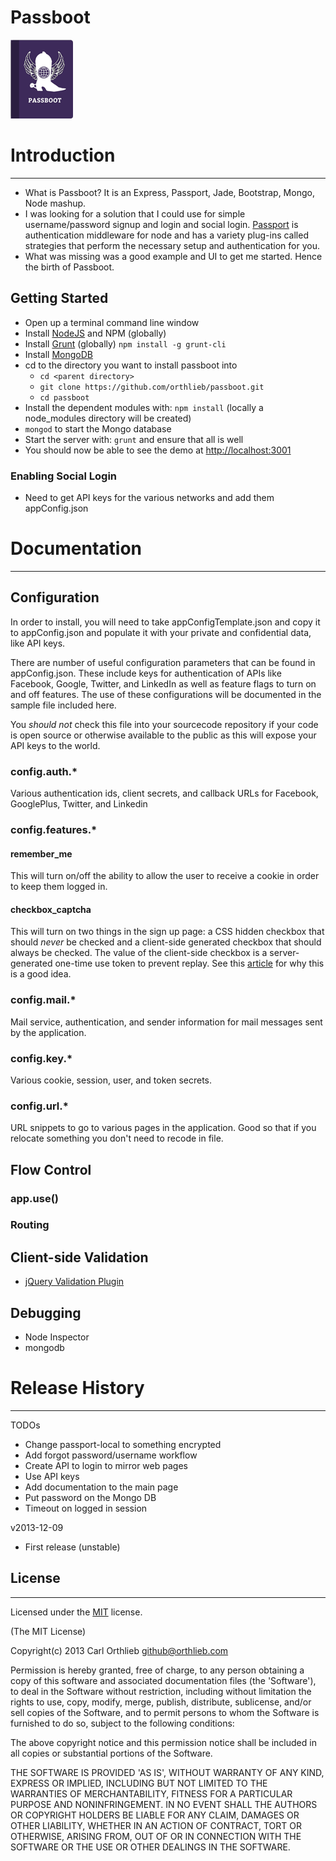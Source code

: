 Passboot
========

![Passboot icon](./app/public/ico/Passboot.png)
# Introduction
---
* What is Passboot? It is an Express, Passport, Jade, Bootstrap, Mongo, Node mashup.
* I was looking for a solution that I could use for simple username/password signup and login and social login. [Passport](http://passportjs.org/) is authentication middleware for node and has a variety plug-ins called strategies that perform the necessary setup and authentication for you. 
* What was missing was a good example and UI to get me started. Hence the birth of Passboot.

## Getting Started

* Open up a terminal command line window
* Install [NodeJS](http://nodejs.org/) and NPM (globally)
* Install [Grunt](https://github.com/gruntjs/grunt-cli) (globally) `npm install -g grunt-cli`
* Install [MongoDB](http://www.mongodb.com/)
* cd to the directory you want to install passboot into
	* `cd <parent directory>`
	* `git clone https://github.com/orthlieb/passboot.git`
	* `cd passboot`
* Install the dependent modules with: `npm install` (locally a node_modules directory will be created)
* `mongod` to start the Mongo database
* Start the server with: `grunt` and ensure that all is well
* You should now be able to see the demo at [http://localhost:3001](http://localhost:3001)
### Enabling Social Login
* Need to get API keys for the various networks and add them appConfig.json

# Documentation
---
## Configuration
In order to install, you will need to take appConfigTemplate.json and copy it to appConfig.json and populate it with your private and confidential data, like API keys.

There are number of useful configuration parameters that can be found in appConfig.json. These include keys for authentication of APIs like Facebook, Google, Twitter, and LinkedIn as well as feature flags to turn on and off features. The use of these configurations will be documented in the sample file included here.

You *should not* check this file into your sourcecode repository if your code is open source or otherwise available to the public as this will expose your API keys to the world.

### config.auth.*
Various authentication ids, client secrets, and callback URLs for Facebook, GooglePlus, Twitter, and Linkedin

### config.features.*
#### remember_me
This will turn on/off the ability to allow the user to receive a cookie in order to keep them logged in.

#### checkbox_captcha
This will turn on two things in the sign up page: a CSS hidden checkbox that should *never* be checked and a client-side generated checkbox that should always be checked. The value of the client-side checkbox is a server-generated one-time use token to prevent replay. See this [article](http://uxmovement.com/forms/captchas-vs-spambots-why-the-checkbox-captcha-wins) for why this is a good idea.

### config.mail.*
Mail service, authentication, and sender information for mail messages sent by the application.

### config.key.*
Various cookie, session, user, and token secrets. 

### config.url.*
URL snippets to go to various pages in the application. Good so that if you relocate something you don't need to recode in file.


## Flow Control
### app.use()
### Routing

## Client-side Validation
* [jQuery Validation Plugin](http://jqueryvalidation.org/)

## Debugging
* Node Inspector
* mongodb

# Release History
---
TODOs

* Change passport-local to something encrypted
* Add forgot password/username workflow
* Create API to login to mirror web pages
* Use API keys
* Add documentation to the main page
* Put password on the Mongo DB
* Timeout on logged in session


v2013-12-09

* First release (unstable)

## License
---

Licensed under the [MIT](http://opensource.org/licenses/MIT) license.

(The MIT License)

Copyright(c) 2013 Carl Orthlieb <github@orthlieb.com>

Permission is hereby granted, free of charge, to any person obtaining a copy of this software and associated documentation files (the 'Software'), to deal in the Software without restriction, including without limitation the rights to use, copy, modify, merge, publish, distribute, sublicense, and/or sell copies of the Software, and to permit persons to whom the Software is furnished to do so, subject to the following conditions:

The above copyright notice and this permission notice shall be included in all copies or substantial portions of the Software.

THE SOFTWARE IS PROVIDED 'AS IS', WITHOUT WARRANTY OF ANY KIND, EXPRESS OR IMPLIED, INCLUDING BUT NOT LIMITED TO THE WARRANTIES OF MERCHANTABILITY, FITNESS FOR A PARTICULAR PURPOSE AND NONINFRINGEMENT. IN NO EVENT SHALL THE AUTHORS OR COPYRIGHT HOLDERS BE LIABLE FOR ANY CLAIM, DAMAGES OR OTHER LIABILITY, WHETHER IN AN ACTION OF CONTRACT, TORT OR OTHERWISE, ARISING FROM, OUT OF OR IN CONNECTION WITH THE SOFTWARE OR THE USE OR OTHER DEALINGS IN THE SOFTWARE.
